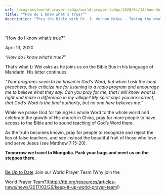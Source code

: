 ```yaml
---
url: /programs/world-prayer-today/world-prayer-today/2020/04/13/how-do-i-know-what-s-true
title: "“How do I know what’s true?”"
description: "Thru the Bible with Dr. J. Vernon McGee - Taking the whole Word to the whole world"
---
```







## 
 “How do I know what’s true?”


April 13, 2020




*“How do I know what’s true?”*


That’s what Li Wei asks as he joins us on the Bible Bus in his language of Mandarin. His letter continues:


*“Your programs seem to be based in God’s Word, but when I ask the local preachers, they criticize me for listening to a radio program and encourage me to believe what they say. Can you pray for me, that I will know what is right and make a difference in my village? My spirit says you are correct, that God’s Word is the final authority, but no one here believes me.”*


While we praise God for taking His whole Word to the whole world and celebrate the growth of His church in China, pray for more people to have access to the Bible and to sound teaching of God’s Word there. 


As the truth becomes known, pray for people to recognize and reject the lies of false teachers, and see instead the beautiful fruit of those who love and serve Jesus (see Matthew 7:15-20). 


**Tomorrow we travel to Mongolia. Pack your bags and meet us on the steppes there.**







## 




[Be Up to Date](http://feeds.feedburner.com/WorldPrayerToday "World Prayer Today RSS Feed")
Join our World Prayer Team
[Why join the  

World Prayer Team?](http://ttb.org/resources/articles-news/news/2017/03/26/keep-it-up-world-prayer-team!)




